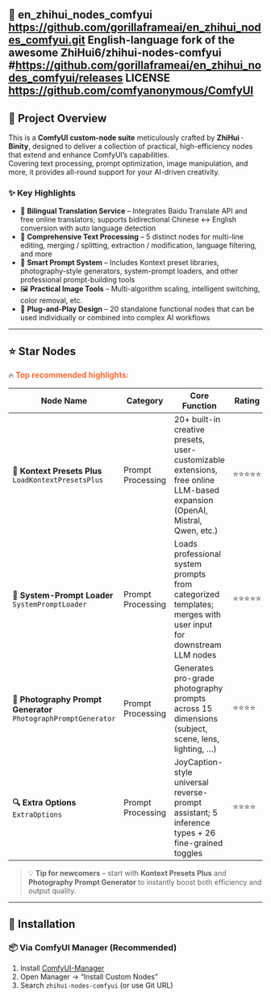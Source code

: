 🎨 en_zhihui_nodes_comfyui
https://github.com/gorillaframeai/en_zhihui_nodes_comfyui.git
English-language fork of the awesome ZhiHui6/zhihui-nodes-comfyui #https://github.com/gorillaframeai/en_zhihui_nodes_comfyui/releases
LICENSE
https://github.com/comfyanonymous/ComfyUI
---

## 📖 Project Overview

This is a **ComfyUI custom-node suite** meticulously crafted by **ZhiHui · Binity**, designed to deliver a collection of practical, high-efficiency nodes that extend and enhance ComfyUI’s capabilities.  
Covering text processing, prompt optimization, image manipulation, and more, it provides all-round support for your AI-driven creativity.

### ✨ Key Highlights

- 🔄 **Bilingual Translation Service** – Integrates Baidu Translate API and free online translators; supports bidirectional Chinese ↔ English conversion with auto language detection  
- 📝 **Comprehensive Text Processing** – 5 distinct nodes for multi-line editing, merging / splitting, extraction / modification, language filtering, and more  
- 🎯 **Smart Prompt System** – Includes Kontext preset libraries, photography-style generators, system-prompt loaders, and other professional prompt-building tools  
- 🖼️ **Practical Image Tools** – Multi-algorithm scaling, intelligent switching, color removal, etc.  
- 🧩 **Plug-and-Play Design** – 20 standalone functional nodes that can be used individually or combined into complex AI workflows

---

## ⭐ Star Nodes

🔥 **<span style="color:#FF6B35;font-weight:bold;font-size:1.1em;">Top recommended highlights:</span>**

| Node Name | Category | Core Function | Rating |
|-----------|----------|---------------|--------|
| **🎯 Kontext Presets Plus**<br>`LoadKontextPresetsPlus` | Prompt Processing | 20+ built-in creative presets, user-customizable extensions, free online LLM-based expansion (OpenAI, Mistral, Qwen, etc.) | ⭐⭐⭐⭐⭐ |
| **🤖 System-Prompt Loader**<br>`SystemPromptLoader` | Prompt Processing | Loads professional system prompts from categorized templates; merges with user input for downstream LLM nodes | ⭐⭐⭐⭐⭐ |
| **📸 Photography Prompt Generator**<br>`PhotographPromptGenerator` | Prompt Processing | Generates pro-grade photography prompts across 15 dimensions (subject, scene, lens, lighting, …) | ⭐⭐⭐⭐ |
| **🔍 Extra Options**<br>`ExtraOptions` | Prompt Processing | JoyCaption-style universal reverse-prompt assistant; 5 inference types + 26 fine-grained toggles | ⭐⭐⭐⭐ |

> 💡 **Tip for newcomers** – start with **Kontext Presets Plus** and **Photography Prompt Generator** to instantly boost both efficiency and output quality.

---

## 🚀 Installation

### 📦 Via ComfyUI Manager (Recommended)

1. Install [ComfyUI-Manager](https://github.com/ltdrdata/ComfyUI-Manager)  
2. Open Manager → “Install Custom Nodes”  
3. Search `zhihui-nodes-comfyui` (or use Git URL)  